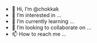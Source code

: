 - 👋 Hi, I’m @chokkak
- 👀 I’m interested in ...
- 🌱 I’m currently learning ...
- 💞️ I’m looking to collaborate on ...
- 📫 How to reach me ...

<!---
chokkak/chokkak is a ✨ special ✨ repository because its `README.md` (this file) appears on your GitHub profile.
You can click the Preview link to take a look at your changes.
--->
